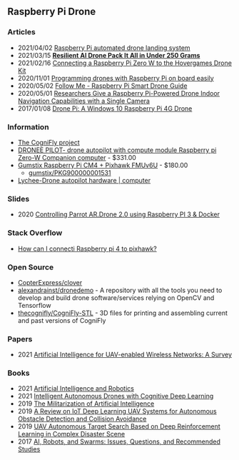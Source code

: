 ## Raspberry Pi Drone


### Articles
- 2021/04/02 [Raspberry Pi automated drone landing system](https://www.geeky-gadgets.com/raspberry-pi-automated-drone-landing-system-02-04-2021/)
- 2021/03/15 [**Resilient AI Drone Pack It All in Under 250 Grams**](https://hackaday.com/2021/03/15/resilient-ai-drone-packs-it-all-in-under-250-grams/)
- 2021/02/16 [Connecting a Raspberry Pi Zero W to the Hovergames Drone Kit](https://www.hackster.io/matthew-hurley/connecting-a-raspberry-pi-zero-w-to-the-hovergames-drone-kit-e3acf1)
- 2020/11/01 [Programming drones with Raspberry Pi on board easily](https://www.hackster.io/korigod/programming-drones-with-raspberry-pi-on-board-easily-b2190e)
- 2020/05/02 [Follow Me - Raspberry Pi Smart Drone Guide](https://www.instructables.com/Follow-Me-Raspberry-Pi-Smart-Drone-Guide/)
- 2020/05/01 [Researchers Give a Raspberry Pi-Powered Drone Indoor Navigation Capabilities with a Single Camera](https://www.hackster.io/news/researchers-give-a-raspberry-pi-powered-drone-indoor-navigation-capabilities-with-a-single-camera-ddb6495bcaae)
- 2017/01/08 [Drone Pi: A Windows 10 Raspberry Pi 4G Drone](https://www.hackster.io/frank802/drone-pi-a-windows-10-raspberry-pi-4g-drone-74be94)


### Information
- [The CogniFly project](https://thecognifly.github.io/)
- [DRONEE PILOT- drone autopilot with compute module Raspberry pi Zero-W Companion computer](https://dronee.aero/es/pages/pilot) - $331.00
- [Gumstix Raspberry Pi CM4 + Pixhawk FMUv6U](https://www.gumstix.com/manufacturer/raspberry-pi/cm4-pixhawk-fmuv6.html) - $180.00
    - [gumstix/PKG900000001531](https://github.com/gumstix/PKG900000001531) 
- [Lychee-Drone autopilot hardware | computer](https://dronee.aero/products/lychee-coming-soon?variant=21171694567502)


### Slides
- 2020 [Controlling Parrot AR.Drone 2.0 using Raspberry PI 3 & Docker](http://www.cs.binghamton.edu/~huilu/slidesfall2020/demos/year2019/demo3.pdf)


### Stack Overflow
- [How can I connecti Raspberry pi 4 to pixhawk?](https://stackoverflow.com/questions/63419256/how-can-i-connecti-raspberry-pi-4-to-pixhawk)


### Open Source
- [CopterExpress/clover](https://github.com/CopterExpress/clover)
- [alexandrainst/dronedemo](https://github.com/alexandrainst/dronedemo) - A repository with all the tools you need to develop and build drone software/services relying on OpenCV and Tensorflow
- [thecognifly/CogniFly-STL](https://github.com/thecognifly/CogniFly-STL) - 3D files for printing and assembling current and past versions of CogniFly


### Papers
- 2021 [Artificial Intelligence for UAV-enabled Wireless Networks: A Survey](https://arxiv.org/pdf/2009.11522.pdf)


### Books
- 2021 [Artificial Intelligence and Robotics](https://arxiv.org/pdf/1803.10813.pdf)
- 2021 [Intelligent Autonomous Drones with Cognitive Deep Learning](https://www.apress.com/gp/book/9781484268025)
- 2019 [The Militarization of Artificial Intelligence](https://reliefweb.int/sites/reliefweb.int/files/resources/TheMilitarization-ArtificialIntelligence.pdf)
- 2019 [A Review on IoT Deep Learning UAV Systems for Autonomous Obstacle Detection and Collision Avoidance](https://ruc.udc.es/dspace/bitstream/handle/2183/24021/P.Fraga-Lamas_2019_A_Review_on_IoT_Deep_Learning_UAV_Systems_for_Autonomous.pdf)
- 2019 [UAV Autonomous Target Search Based on Deep Reinforcement Learning in Complex Disaster Scene](https://ieeexplore.ieee.org/stamp/stamp.jsp?arnumber=8787847)
- 2017 [AI, Robots, and Swarms: Issues, Questions, and Recommended Studies](https://www.cna.org/cna_files/pdf/DRM-2017-U-014796-Final.pdf)




